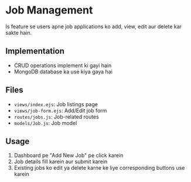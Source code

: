 # Job Management

Is feature se users apne job applications ko add, view, edit aur delete kar sakte hain.

## Implementation

- CRUD operations implement ki gayi hain
- MongoDB database ka use kiya gaya hai

## Files

- `views/index.ejs`: Job listings page
- `views/job-form.ejs`: Add/Edit job form
- `routes/jobs.js`: Job-related routes
- `models/Job.js`: Job model

## Usage

1. Dashboard pe "Add New Job" pe click karein
2. Job details fill karein aur submit karein
3. Existing jobs ko edit ya delete karne ke liye corresponding buttons use karein